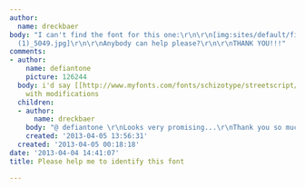 ```yaml
---
author:
  name: dreckbaer
body: "I can't find the font for this one:\r\n\r\n[img:sites/default/files/old-images/insightly_logo
  (1)_5049.jpg]\r\n\r\nAnybody can help please?\r\n\r\nTHANK YOU!!!"
comments:
- author:
    name: defiantone
    picture: 126244
  body: i'd say [[http://www.myfonts.com/fonts/schizotype/streetscript/|Streetscript]]
    with modifications
  children:
  - author:
      name: dreckbaer
    body: "@ defiantone \r\nLooks very promising...\r\nThank you so much!! "
    created: '2013-04-05 13:56:31'
  created: '2013-04-05 00:18:18'
date: '2013-04-04 14:41:07'
title: Please help me to identify this font

---
```


